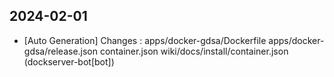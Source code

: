 
## 2024-02-01
 * [Auto Generation] Changes : apps/docker-gdsa/Dockerfile apps/docker-gdsa/release.json container.json wiki/docs/install/container.json (dockserver-bot[bot])
